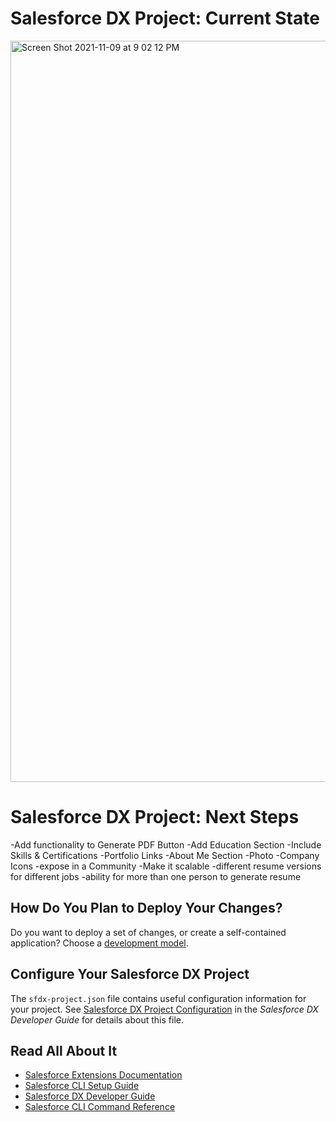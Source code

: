 # Salesforce DX Project: Current State
<img width="1186" alt="Screen Shot 2021-11-09 at 9 02 12 PM" src="https://user-images.githubusercontent.com/49760458/141042077-eadb289f-c734-4667-b144-83d13fe84e65.png">

# Salesforce DX Project: Next Steps
-Add functionality to Generate PDF Button
-Add Education Section
-Include Skills & Certifications
-Portfolio Links
-About Me Section
-Photo
-Company Icons
-expose in a Community
-Make it scalable
  -different resume versions for different jobs
  -ability for more than one person to generate resume

## How Do You Plan to Deploy Your Changes?

Do you want to deploy a set of changes, or create a self-contained application? Choose a [development model](https://developer.salesforce.com/tools/vscode/en/user-guide/development-models).

## Configure Your Salesforce DX Project

The `sfdx-project.json` file contains useful configuration information for your project. See [Salesforce DX Project Configuration](https://developer.salesforce.com/docs/atlas.en-us.sfdx_dev.meta/sfdx_dev/sfdx_dev_ws_config.htm) in the _Salesforce DX Developer Guide_ for details about this file.

## Read All About It

- [Salesforce Extensions Documentation](https://developer.salesforce.com/tools/vscode/)
- [Salesforce CLI Setup Guide](https://developer.salesforce.com/docs/atlas.en-us.sfdx_setup.meta/sfdx_setup/sfdx_setup_intro.htm)
- [Salesforce DX Developer Guide](https://developer.salesforce.com/docs/atlas.en-us.sfdx_dev.meta/sfdx_dev/sfdx_dev_intro.htm)
- [Salesforce CLI Command Reference](https://developer.salesforce.com/docs/atlas.en-us.sfdx_cli_reference.meta/sfdx_cli_reference/cli_reference.htm)
